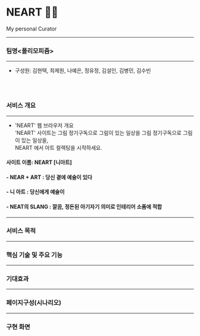 # NEART :artist:

My personal Curator

---------------------------------

### 팀명<폴리모피즘>
---------------------------------
+ 구성원: 김현택, 최제원, 나예은, 정유정, 김설인, 김병민, 김수빈

<br>
<br>

### 서비스 개요
---------------------------------
- 'NEART' 웹 브라우저 개요 <br>
'NEART' 사이트는 그림 정기구독으로 그림이 있는 일상을 
그림 정기구독으로 그림이 있는 일상을,   
NEART 에서 아트 컬렉팅을 시작하세요.

#### 사이트 이름: NEART [니아트]

#### - NEAR + ART : 당신 곁에 예술이 있다

#### - 니 아트 : 당신에게 예술이

#### - NEAT의 SLANG : 깔끔, 정돈된 아기자기 의미로 인테리어 소품에 적합

------------------------------
### 서비스 목적

------------------------------
### 핵심 기술 및 주요 기능


------------------------------
### 기대효과

------------------------------
### 페이지구성(시나리오)

------------------------------

### 구현 화면
